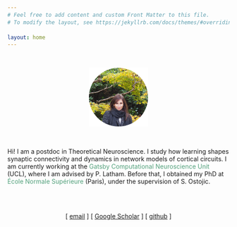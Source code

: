 ```yaml
---
# Feel free to add content and custom Front Matter to this file.
# To modify the layout, see https://jekyllrb.com/docs/themes/#overriding-theme-defaults

layout: home
---
```


<br>

<p align="center">
<img src="circle-cropped-3.png" style="zoom:13%;" />
</p>


<br>

Hi! I am a postdoc in Theoretical Neuroscience. I study how learning shapes synaptic connectivity and dynamics in network models of cortical circuits. I am currently working at the <font style="color: rgb(83,161,124)">Gatsby Computational Neuroscience Unit</font> (UCL), where I am advised by P. Latham. Before that, I obtained my PhD at <font style="color: rgb(83,161,124)">École Normale Supérieure</font> (Paris), under the supervision of S. Ostojic.

<br><br>

<p align="center">
[ <a href="mailto:f.mastrogiuseppe@ucl.ac.uk">email</a> ]  [ <a href="http://scholar.google.fr/citations?user=S5pLgmUAAAAJ&hl=en">Google Scholar</a> ]  [ <a href="https://github.com/fmastrogiuseppe">github</a> ]
</p>

